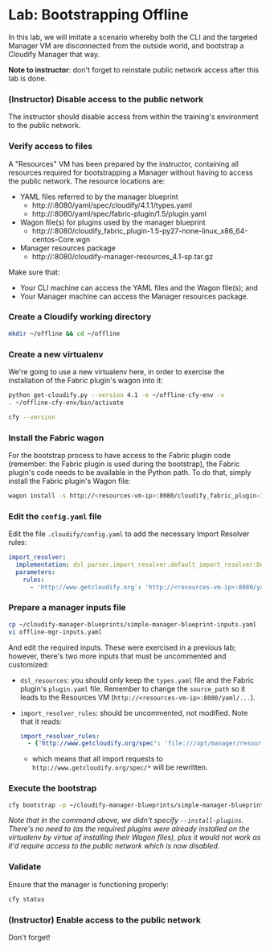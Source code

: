 # Lab: Bootstrapping Offline

In this lab, we will imitate a scenario whereby both the CLI and the targeted Manager VM are disconnected from the outside
world, and bootstrap a Cloudify Manager that way.

**Note to instructor**: don't forget to reinstate public network access after this lab is done.

### (Instructor) Disable access to the public network

The instructor should disable access from within the training's environment to the public network.

### Verify access to files

A "Resources" VM has been prepared by the instructor, containing all resources required for bootstrapping a Manager without
having to access the public network. The resource locations are:

* YAML files referred to by the manager blueprint
  * http://<resources-vm-ip>:8080/yaml/spec/cloudify/4.1.1/types.yaml
  * http://<resources-vm-ip>:8080/yaml/spec/fabric-plugin/1.5/plugin.yaml
* Wagon file(s) for plugins used by the manager blueprint
  * http://<resources-vm-ip>:8080/cloudify_fabric_plugin-1.5-py27-none-linux_x86_64-centos-Core.wgn
* Manager resources package
  * http://<resources-vm-ip>:8080/cloudify-manager-resources_4.1-sp.tar.gz

Make sure that:

* Your CLI machine can access the YAML files and the Wagon file(s); and
* Your Manager machine can access the Manager resources package.

### Create a Cloudify working directory

```bash
mkdir ~/offline && cd ~/offline
```

### Create a new virtualenv

We're going to use a new virtualenv here, in order to exercise the installation of the Fabric plugin's wagon into it:

```bash
python get-cloudify.py --version 4.1 -e ~/offline-cfy-env -v
. ~/offline-cfy-env/bin/activate

cfy --version
```

### Install the Fabric wagon

For the bootstrap process to have access to the Fabric plugin code (remember: the Fabric plugin is used during
the bootstrap), the Fabric plugin's code needs to be available in the Python path. To do that, simply install the Fabric
plugin's Wagon file:

```bash
wagon install -s http://<resources-vm-ip>:8080/cloudify_fabric_plugin-1.5-py27-none-linux_x86_64-centos-Core.wgn -v
```

### Edit the `config.yaml` file

Edit the file `.cloudify/config.yaml` to add the necessary Import Resolver rules:

```yaml
import_resolver:
  implementation: dsl_parser.import_resolver.default_import_resolver:DefaultImportResolver
  parameters:
    rules:
      - 'http://www.getcloudify.org': 'http://<resources-vm-ip>:8080/yaml'
```

### Prepare a manager inputs file

```bash
cp ~/cloudify-manager-blueprints/simple-manager-blueprint-inputs.yaml ./offline-mgr-inputs.yaml
vi offline-mgr-inputs.yaml
```

And edit the required inputs. These were exercised in a previous lab; however, there's two more inputs that must
be uncommented and customized:

*   `dsl_resources`: you should only keep the `types.yaml` file and the Fabric plugin's `plugin.yaml` file. Remember
    to change the `source_path` so it leads to the Resources VM (`http://<resources-vm-ip>:8080/yaml/...`).

*   `import_resolver_rules`: should be uncommented, not modified. Note that it reads:
    ```yaml
    import_resolver_rules:
      - {'http://www.getcloudify.org/spec': 'file:///opt/manager/resources/spec'}
    ```

    - which means that all import requests to `http://www.getcloudify.org/spec/*` will be rewritten.

### Execute the bootstrap

```bash
cfy bootstrap -p ~/cloudify-manager-blueprints/simple-manager-blueprint.yaml -i offline-mgr-inputs.yaml  
```

_Note that in the command above, we didn't specify `--install-plugins`. There's no need to (as the required plugins
were already installed on the virtualenv by virtue of installing their Wagon files), plus it would not work as it'd
require access to the public network which is now disabled._

### Validate

Ensure that the manager is functioning properly:

```bash
cfy status
```

### (Instructor) Enable access to the public network

Don't forget!